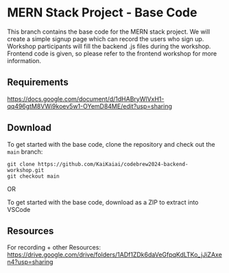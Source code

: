 # MERN Stack Project - Base Code

This branch contains the base code for the MERN stack project.
We will create a simple signup page which can record the users who sign up.
Workshop participants will fill the backend .js files during the workshop.
Frontend code is given, so please refer to the frontend workshop for more information.

## Requirements

https://docs.google.com/document/d/1dHABryWlVxH1-qq496gtM8VWi9koev5w1-OYemD84ME/edit?usp=sharing

## Download
To get started with the base code, clone the repository and check out the `main` branch:

```
git clone https://github.com/KaiKaiai/codebrew2024-backend-workshop.git
git checkout main
```
OR

To get started with the base code, download as a ZIP to extract into VSCode

## Resources

For recording + other Resources:
https://drive.google.com/drive/folders/1ADf1ZDk6daVeGfpqKdLTKo_jJiZAxen4?usp=sharing
